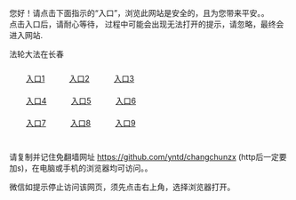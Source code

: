 您好！请点击下面指示的“入口”，浏览此网站是安全的，且为您带来平安。。 <br/>
点击入口后，请耐心等待， 过程中可能会出现无法打开的提示，请忽略，最终会进入网站. </br>

法轮大法在长春<br/>
<div style="padding:10px"><a style="margin:20px" target="_blank" href="https://djsmbksz3lw9i.cloudfront.net/2Qpsp?sbdohcw" id="ccLink1" rel="nofollow">入口1</a> <a target="_blank" style="margin:20px" href="https://d2ruom56lttpwa.cloudfront.net/2Qpsp?tigtuec" id="ccLink2" rel="nofollow">入口2</a> <a style="margin:20px" target="_blank" href="https://d8i9m58ynmaz3.cloudfront.net/2Qpsp?tqmakb" id="ccLink3" rel="nofollow">入口3</a></div>

<div style="padding:10px" ><a style="margin:20px" target="_blank" href="https://djsmbksz3lw9i.cloudfront.net/2Qpsp?sbdohcw" id="ccLink4" rel="nofollow">入口4</a> <a style="margin:20px" href="https://d2ruom56lttpwa.cloudfront.net/2Qpsp?tigtuec" target="_blank" id="ccLink5" rel="nofollow">入口5</a> <a style="margin:20px" href="https://d8i9m58ynmaz3.cloudfront.net/2Qpsp?tqmakb" target="_blank" id="ccLink6" rel="nofollow">入口6</a></div>

<div style="padding:10px"><a style="margin:20px" target="_blank" href="https://djsmbksz3lw9i.cloudfront.net/2Qpsp?sbdohcw" id="ccLink7" rel="nofollow">入口7</a> <a style="margin:20px" href="https://d2ruom56lttpwa.cloudfront.net/2Qpsp?tigtuec" target="_blank" id="ccLink8" rel="nofollow">入口8</a> <a style="margin:20px" target="_blank" href="https://d8i9m58ynmaz3.cloudfront.net/2Qpsp?tqmakb" id="ccLink9" rel="nofollow">入口9</a></div>

<br/>



请复制并记住免翻墙网址 https://github.com/yntd/changchunzx (http后一定要加s)，在电脑或手机的浏览器均可访问。。<br/>

微信如提示停止访问该网页，须先点击右上角，选择浏览器打开。
